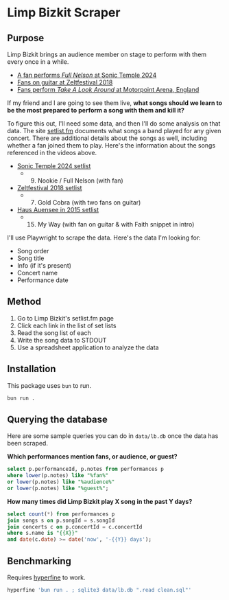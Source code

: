# Limp Bizkit Scraper

## Purpose

Limp Bizkit brings an audience member on stage to perform with them every once in a while. 

- [A fan performs _Full Nelson_ at Sonic Temple 2024](https://www.instagram.com/p/C7Mt0JYN3sk/)
- [Fans on guitar at Zeltfestival 2018](https://www.youtube.com/watch?v=G4xbg4OCMGg)
- [Fans perform _Take A Look Around_ at Motorpoint Arena, England](https://www.youtube.com/watch?v=J1HPRFqZlik)

If my friend and I are going to see them live, **what songs should we learn to be the most prepared to perform a song with them and kill it?**

To figure this out, I'll need some data, and then I'll do some analysis on that data. The site [setlist.fm](https://www.setlist.fm/) documents what songs a band played for any given concert. There are additional details about the songs as well, including whether a fan joined them to play. Here's the information about the songs referenced in the videos above.

- [Sonic Temple 2024 setlist](https://www.setlist.fm/setlist/limp-bizkit/2024/historic-crew-stadium-columbus-oh-5babf3fc.html)
  - 9. Nookie / Full Nelson (with fan)
- [Zeltfestival 2018 setlist](https://www.setlist.fm/setlist/limp-bizkit/2018/palastzelt-maimarktgelande-mannheim-germany-1beadd64.html) 
  - 7. Gold Cobra (with two fans on guitar)
- [Haus Auensee in 2015 setlist](https://www.setlist.fm/setlist/limp-bizkit/2015/haus-auensee-leipzig-germany-5bc98f54.html)
  - 15. My Way (with fan on guitar & with Faith snippet in intro)

I'll use Playwright to scrape the data. Here's the data I'm looking for:

- Song order
- Song title
- Info (if it's present)
- Concert name
- Performance date

## Method

1. Go to Limp Bizkit's setlist.fm page
2. Click each link in the list of set lists
3. Read the song list of each 
4. Write the song data to STDOUT
5. Use a spreadsheet application to analyze the data

## Installation

This package uses `bun` to run.

```sh
bun run .
```

## Querying the database

Here are some sample queries you can do in `data/lb.db` once the data has been scraped.

**Which performances mention fans, or audience, or guest?**

```sql
select p.performanceId, p.notes from performances p
where lower(p.notes) like "%fan%"
or lower(p.notes) like "%audience%"
or lower(p.notes) like "%guest%";
```

**How many times did Limp Bizkit play X song in the past Y days?**

```sql
select count(*) from performances p
join songs s on p.songId = s.songId
join concerts c on p.concertId = c.concertId
where s.name is "{{X}}"
and date(c.date) >= date('now', '-{{Y}} days');
```

## Benchmarking

Requires [hyperfine](https://github.com/sharkdp/hyperfine) to work.

```sh
hyperfine 'bun run . ; sqlite3 data/lb.db ".read clean.sql"'
```
